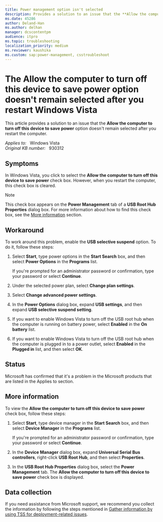 ```yaml
---
title: Power management option isn't selected
description: Provides a solution to an issue that the **Allow the computer to turn off this device to save power** option doesn't remain selected after you restart the computer.
ms.date: 45286
author: Deland-Han
ms.author: delhan
manager: dcscontentpm
audience: itpro
ms.topic: troubleshooting
localization_priority: medium
ms.reviewer: kaushika
ms.custom: sap:power-management, csstroubleshoot
---
```

# The Allow the computer to turn off this device to save power option doesn't remain selected after you restart Windows Vista

This article provides a solution to an issue that the **Allow the computer to turn off this device to save power** option doesn't remain selected after you restart the computer.

_Applies to:_ &nbsp; Windows Vista  
_Original KB number:_ &nbsp; 930312

## Symptoms

In Windows Vista, you click to select the **Allow the computer to turn off this device to save power** check box. However, when you restart the computer, this check box is cleared.

> [!NOTE]
> This check box appears on the **Power Management** tab of a **USB Root Hub Properties** dialog box. For more information about how to find this check box, see the [More information](#more-information) section.

## Workaround

To work around this problem, enable the **USB selective suspend** option. To do it, follow these steps:

1. Select **Start**, type power options in the **Start Search** box, and then select **Power Options** in the **Programs** list.

    If you're prompted for an administrator password or confirmation, type your password or select **Continue**.
1. Under the selected power plan, select **Change plan settings**.
1. Select **Change advanced power settings**.
1. In the **Power Options** dialog box, expand **USB settings**, and then expand **USB selective suspend setting**.
1. If you want to enable Windows Vista to turn off the USB root hub when the computer is running on battery power, select **Enabled** in the **On battery** list.
1. If you want to enable Windows Vista to turn off the USB root hub when the computer is plugged in to a power outlet, select **Enabled** in the **Plugged in** list, and then select **OK**.

## Status

Microsoft has confirmed that it's a problem in the Microsoft products that are listed in the Applies to section.

## More information

To view the **Allow the computer to turn off this device to save power** check box, follow these steps:

1. Select **Start**, type device manager in the **Start Search** box, and then select **Device Manager** in the **Programs** list.

    If you're prompted for an administrator password or confirmation, type your password or select **Continue**.
2. In the **Device Manager** dialog box, expand **Universal Serial Bus controllers**, right-click **USB Root Hub**, and then select **Properties**.
3. In the **USB Root Hub Properties** dialog box, select the **Power Management** tab. The **Allow the computer to turn off this device to save power** check box is displayed.

## Data collection

If you need assistance from Microsoft support, we recommend you collect the information by following the steps mentioned in [Gather information by using TSS for deployment-related issues](../windows-troubleshooters/gather-information-using-tss-deployment.md).
